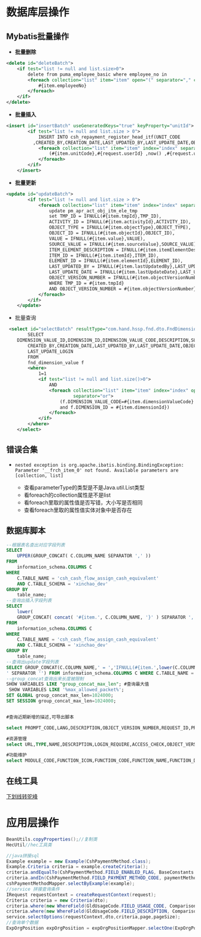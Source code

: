 # 数据库层操作

## Mybatis批量操作

- **批量删除**

```XML
<delete id="deleteBatch">
    <if test="list != null and list.size>0">
        delete from puma_employee_basic where employee_no in
        <foreach collection="list" item="item" open="(" separator="," close=")">
            #{item.employeeNo}
        </foreach>
    </if>
</delete>
```

- **批量插入**

```xml
<insert id="insertBatch" useGeneratedKeys="true" keyProperty="unitId">
        <if test="list != null and list.size > 0">
            INSERT INTO csh_repayment_register_head_itf(UNIT_CODE
          ,CREATED_BY,CREATION_DATE,LAST_UPDATED_BY,LAST_UPDATE_DATE,OBJECT_VERSION_NUMBER,REQUEST_ID,PROGRAM_ID,LAST_UPDATE_LOGIN) VALUES
            <foreach collection="list" item="item" index="index" separator=",">
                (#{item.unitCode},#{request.userId} ,now() ,#{request.userId},now() ,1 ,null ,null ,#{request.userId})
            </foreach>
        </if>
    </insert>
```

- **批量更新**

```xml
<update id="updateBatch">
        <if test="list != null and list.size > 0">
            <foreach collection="list" item="item" index="index" separator=";">
                update pm_apr_act_obj_itm_ele_tmp
                set TMP_ID = IFNULL(#{item.tmpId},TMP_ID),
                ACTIVITY_ID = IFNULL(#{item.activityId},ACTIVITY_ID),
                OBJECT_TYPE = IFNULL(#{item.objectType},OBJECT_TYPE),
                OBJECT_ID = IFNULL(#{item.objectId},OBJECT_ID),
                VALUE = IFNULL(#{item.value},VALUE),
                SOURCE_VALUE = IFNULL(#{item.sourceValue},SOURCE_VALUE),
                ITEM_ELEMENT_DESCRIPTION = IFNULL(#{item.itemElementDescription},ITEM_ELEMENT_DESCRIPTION),
                ITEM_ID = IFNULL(#{item.itemId},ITEM_ID),
                ELEMENT_ID = IFNULL(#{item.elementId},ELEMENT_ID),
                LAST_UPDATED_BY = IFNULL(#{item.lastUpdatedBy},LAST_UPDATED_BY),
                LAST_UPDATE_DATE = IFNULL(#{item.lastUpdateDate},LAST_UPDATE_DATE),
                OBJECT_VERSION_NUMBER = IFNULL(#{item.objectVersionNumber},OBJECT_VERSION_NUMBER) +1,
                WHERE TMP_ID = #{item.tmpId}
                AND OBJECT_VERSION_NUMBER = #{item.objectVersionNumber}
            </foreach>
        </if>
    </update>
```

- 批量查询

```xml
 <select id="selectBatch" resultType="com.hand.hssp.fnd.dto.FndDimensionValue">
        SELECT
    DIMENSION_VALUE_ID,DIMENSION_ID,DIMENSION_VALUE_CODE,DESCRIPTION,SUMMARY_FLAG,ENABLED_FLAG,
        CREATED_BY,CREATION_DATE,LAST_UPDATED_BY,LAST_UPDATE_DATE,OBJECT_VERSION_NUMBER,REQUEST_ID,PROGRAM_ID,
        LAST_UPDATE_LOGIN
        FROM
        fnd_dimension_value f
        <where>
            1=1
            <if test="list != null and list.size()>0">
                AND
                <foreach collection="list" item="item" index="index" open="(" close=")"
                         separator="or">
                    (f.DIMENSION_VALUE_CODE=#{item.dimensionValueCode}
                    and f.DIMENSION_ID = #{item.dimensionId})
                </foreach>
            </if>
        </where>
    </select>
```



## 错误合集

- ```shell
  nested exception is org.apache.ibatis.binding.BindingException: Parameter '__frch_item_0' not found. Available parameters are [collection, list]
  ```

  - 查看parameterType的类型是不是Java.util.List类型
  - 看foreach的collection属性是不是list
  - 看foreach里取的属性值是否写错，大小写是否相同
  - 查看foreach里取的属性值实体对象中是否存在

## 数据库脚本

```sql
--根据表名查出对应字段列表
SELECT
	UPPER(GROUP_CONCAT( C.COLUMN_NAME SEPARATOR ',' ))
FROM
	information_schema.COLUMNS C 
WHERE
	C.TABLE_NAME = 'csh_cash_flow_assign_cash_equivalent' 
	AND C.TABLE_SCHEMA = 'xinchao_dev' 
GROUP BY
	table_name;
--查询出插入字段列表
SELECT
	lower(
	GROUP_CONCAT( concat( '#{item.', C.COLUMN_NAME, '}' ) SEPARATOR ',' )) 
FROM
	information_schema.COLUMNS C 
WHERE
	C.TABLE_NAME = 'csh_cash_flow_assign_cash_equivalent' 
	AND C.TABLE_SCHEMA = 'xinchao_dev' 
GROUP BY
	table_name;
--查询出update字段列表
SELECT GROUP_CONCAT(C.COLUMN_NAME,' = ','IFNULL(#{item.',lower(C.COLUMN_NAME),'},',C.COLUMN_NAME,'),
' SEPARATOR '') FROM information_schema.COLUMNS C WHERE C.TABLE_NAME = 'pm_apr_act_obj_itm_ele_tmp' AND C.TABLE_SCHEMA = 'xinchao_dev';
--group_concat查询出来长度被限制
SHOW VARIABLES LIKE "group_concat_max_len"; #查询最大值
 SHOW VARIABLES LIKE '%max_allowed_packet%';
SET GLOBAL group_concat_max_len=1024000;
SET SESSION group_concat_max_len=1024000;


#查询近期新增的描述,可导出脚本

select PROMPT_CODE,LANG,DESCRIPTION,OBJECT_VERSION_NUMBER,REQUEST_ID,PROGRAM_ID,CREATED_BY,CREATION_DATE,LAST_UPDATED_BY,LAST_UPDATE_DATE,LAST_UPDATE_LOGIN,ATTRIBUTE_CATEGORY,ATTRIBUTE1,ATTRIBUTE2,ATTRIBUTE3,ATTRIBUTE4,ATTRIBUTE5,ATTRIBUTE6,ATTRIBUTE7,ATTRIBUTE8,ATTRIBUTE9,ATTRIBUTE10,ATTRIBUTE11,ATTRIBUTE12,ATTRIBUTE13,ATTRIBUTE14,ATTRIBUTE15 from sys_prompts p where p.CREATION_DATE > STR_TO_DATE('2021-05-13 12:30','%Y-%m-%d %H:%i');

#资源管理
select URL,TYPE,NAME,DESCRIPTION,LOGIN_REQUIRE,ACCESS_CHECK,OBJECT_VERSION_NUMBER,REQUEST_ID,PROGRAM_ID,CREATED_BY,CREATION_DATE,LAST_UPDATED_BY,LAST_UPDATE_DATE,LAST_UPDATE_LOGIN,ATTRIBUTE_CATEGORY,ATTRIBUTE1,ATTRIBUTE2,ATTRIBUTE3,ATTRIBUTE4,ATTRIBUTE5,ATTRIBUTE6,ATTRIBUTE7,ATTRIBUTE8,ATTRIBUTE9,ATTRIBUTE10,ATTRIBUTE11,ATTRIBUTE12,ATTRIBUTE13,ATTRIBUTE14,ATTRIBUTE15 from sys_resource_b b where b.CREATION_DATE > STR_TO_DATE('2021-05-13 12:30','%Y-%m-%d %H:%i');

#功能维护
select MODULE_CODE,FUNCTION_ICON,FUNCTION_CODE,FUNCTION_NAME,FUNCTION_DESCRIPTION,RESOURCE_ID,TYPE,PARENT_FUNCTION_ID,ENABLED_FLAG,FUNCTION_SEQUENCE,OBJECT_VERSION_NUMBER,REQUEST_ID,PROGRAM_ID,CREATED_BY,CREATION_DATE,LAST_UPDATED_BY,LAST_UPDATE_DATE,LAST_UPDATE_LOGIN,ATTRIBUTE_CATEGORY,ATTRIBUTE1,ATTRIBUTE2,ATTRIBUTE3,ATTRIBUTE4,ATTRIBUTE5,ATTRIBUTE6,ATTRIBUTE7,ATTRIBUTE8,ATTRIBUTE9,ATTRIBUTE10,ATTRIBUTE11,ATTRIBUTE12,ATTRIBUTE13,ATTRIBUTE14,ATTRIBUTE15 from sys_function_b b where b.CREATION_DATE > STR_TO_DATE('2021-05-13 12:30','%Y-%m-%d %H:%i');
```

## 在线工具

[下划线转驼峰](https://www.bejson.com/convert/camel_underscore/)

# 应用层操作

```java
BeanUtils.copyProperties();//复制类
HecUtil//hec工具类
```

```java
//java拼接sql
Example example = new Example(CshPaymentMethod.class);
Example.Criteria criteria = example.createCriteria();
criteria.andEqualTo(CshPaymentMethod.FIELD_ENABLED_FLAG, BaseConstants.YES);
criteria.andIn(CshPaymentMethod.FIELD_PAYMENT_METHOD_CODE, paymentMethods);
cshPaymentMethodMapper.selectByExample(example);
//service 拼接查询条件
IRequest requestContext = createRequestContext(request);
Criteria criteria = new Criteria(dto);
criteria.where(new WhereField(GldUsageCode.FIELD_USAGE_CODE, Comparison.LIKE));
criteria.where(new WhereField(GldUsageCode.FIELD_DESCRIPTION, Comparison.LIKE));
service.selectOptions(requestContext,dto,criteria,page,pageSize);
//查询单个数据
ExpOrgPosition expOrgPosition = expOrgPositionMapper.selectOne(ExpOrgPosition.builder().positionCode(headinfer.getPositionCode()).build());
```

